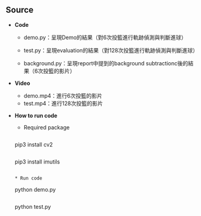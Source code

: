 ## Source

* **Code**

  * demo.py：呈現Demo的結果（對6次投籃進行軌跡偵測與判斷進球）

  * test.py：呈現evaluation的結果（對128次投籃進行軌跡偵測與判斷進球）

  * background.py：呈現report中提到的background subtractionc後的結果（6次投籃的影片）

* **Video**

  * demo.mp4：進行6次投籃的影片
  * test.mp4：進行128次投籃的影片

* **How to run code**

  * Required package

    ```python
  pip3 install cv2
    ```

    ```
  pip3 install imutils
    ```

  * Run code
  
    ```
  python demo.py
    ```
    
    ```
    python test.py
    ```
    
    
